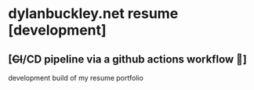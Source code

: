 # dylanbuckley.net resume [development]

## [~~CI~~/CD pipeline via a github actions workflow :star_struck:]

development build of my resume portfolio
